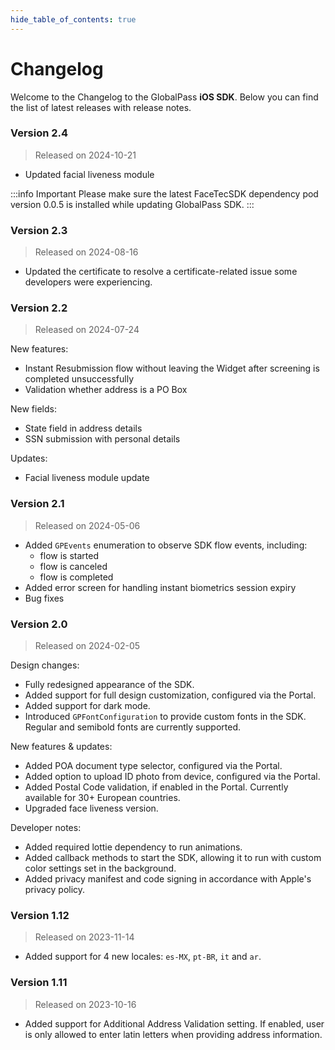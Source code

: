 ```yaml
---
hide_table_of_contents: true
---
```


# Changelog

Welcome to the Changelog to the GlobalPass **iOS SDK**. Below you can find the list of latest releases with release notes.

### Version 2.4

> Released on 2024-10-21

- Updated facial liveness module

:::info Important
Please make sure the latest FaceTecSDK dependency pod version 0.0.5 is installed while updating GlobalPass SDK.
:::

### Version 2.3

> Released on 2024-08-16

- Updated the certificate to resolve a certificate-related issue some developers were experiencing.

### Version 2.2

> Released on 2024-07-24

New features:
- Instant Resubmission flow without leaving the Widget after screening is completed unsuccessfully
- Validation whether address is a PO Box

New fields:
- State field in address details
- SSN submission with personal details

Updates:
- Facial liveness module update

### Version 2.1

> Released on 2024-05-06

- Added `GPEvents` enumeration to observe SDK flow events, including:
    - flow is started
    - flow is canceled
    - flow is completed
- Added error screen for handling instant biometrics session expiry
- Bug fixes

### Version 2.0

> Released on 2024-02-05

Design changes:
- Fully redesigned appearance of the SDK.
- Added support for full design customization, configured via the Portal.
- Added support for dark mode.
- Introduced `GPFontConfiguration` to provide custom fonts in the SDK. Regular and semibold fonts are currently supported.

New features & updates:
- Added POA document type selector, configured via the Portal.
- Added option to upload ID photo from device, configured via the Portal.
- Added Postal Code validation, if enabled in the Portal. Currently available for 30+ European countries.
- Upgraded face liveness version.

Developer notes:
- Added required lottie dependency to run animations.
- Added callback methods to start the SDK, allowing it to run with custom color settings set in the background.
- Added privacy manifest and code signing in accordance with Apple's privacy policy.

### Version 1.12

> Released on 2023-11-14

- Added support for 4 new locales: `es-MX`, `pt-BR`, `it` and `ar`.

### Version 1.11

> Released on 2023-10-16

- Added support for Additional Address Validation setting. If enabled, user is only allowed to enter latin letters when providing address information.
